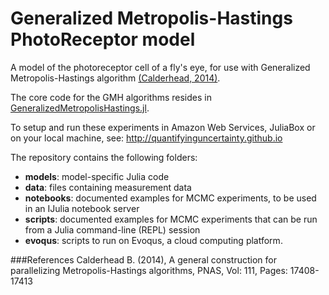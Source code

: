 # Generalized Metropolis-Hastings PhotoReceptor model

A model of the photoreceptor cell of a fly's eye, for use with Generalized Metropolis-Hastings algorithm [(Calderhead, 2014)](#refs). 

The core code for the GMH algorithms resides in [GeneralizedMetropolisHastings.jl](https://github.com/QuantifyingUncertainty/GeneralizedMetropolisHastings.jl).

To setup and run these experiments in Amazon Web Services, JuliaBox or on your local machine, see: http://quantifyinguncertainty.github.io

The repository contains the following folders:

- **models**: model-specific Julia code
- **data**: files containing measurement data
- **notebooks**: documented examples for MCMC experiments, to be used in an IJulia notebook server
- **scripts**: documented examples for MCMC experiments that can be run from a Julia command-line (REPL) session
- **evoqus**: scripts to run on Evoqus, a cloud computing platform.
	
###<a name="refs"/>References
Calderhead B. (2014), A general construction for parallelizing Metropolis-Hastings algorithms, PNAS, Vol: 111, Pages: 17408-17413
